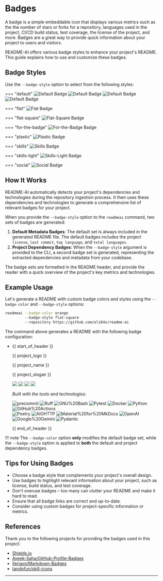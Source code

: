 # Badges

A badge is a simple embeddable icon that displays various metrics such as the the number of stars or forks for a repository, languages used in the project, CI/CD build status, test coverage, the license of the project, and more. Badges are a great way to provide quick information about your project to users and visitors.

README-AI offers various badge styles to enhance your project's README. This guide explains how to use and customize these badges.

## Badge Styles

Use the `--badge-style` option to select from the following styles:

<div class="grid" markdown>

=== "default"
    ![Default Badge](https://img.shields.io/github/license/eli64s/readme-ai?flat&color=0080ff&logo=opensourceinitiative&logoColor=white)
    ![Default Badge](https://img.shields.io/github/last-commit/eli64s/readme-ai?flat&color=0080ff&logo=git&logoColor=white)
    ![Default Badge](https://img.shields.io/github/languages/top/eli64s/readme-ai?flat&color=0080ff)
    ![Default Badge](https://img.shields.io/github/languages/count/eli64s/readme-ai?flat&color=0080ff)

=== "flat"
    ![Flat Badge](https://img.shields.io/badge/Python-3776AB.svg?&style=flat&logo=Python&logoColor=white)

=== "flat-square"
    ![Flat-Square Badge](https://img.shields.io/badge/Python-3776AB.svg?&style=flat-square&logo=Python&logoColor=white)

=== "for-the-badge"
    ![For-the-Badge Badge](https://img.shields.io/badge/Python-3776AB.svg?&style=for-the-badge&logo=Python&logoColor=white)

=== "plastic"
    ![Plastic Badge](https://img.shields.io/badge/Python-3776AB.svg?&style=plastic&logo=Python&logoColor=white)

=== "skills"
    ![Skills Badge](https://skillicons.dev/icons?i=py)

=== "skills-light"
    ![Skills-Light Badge](https://skillicons.dev/icons?i=py&theme=light)

=== "social"
    ![Social Badge](https://img.shields.io/badge/Python-3776AB.svg?&style=social&logo=Python&logoColor=FFD845)

</div>

## How It Works

README-AI automatically detects your project's dependencies and technologies during the repository ingestion process. It then uses these dependencies and technologies to generate a comprehensive list of relevant badges for your project.

When you provide the `--badge-style` option to the `readmeai` command, two sets of badges are generated:

1. **Default Metadata Badges**: The default set is always included in the generated README file. The default badges includes the project `license`, `last commit`, `top language`, and `total languages`.
2. **Project Dependency Badges**: When the `--badge-style` argument is provided to the CLI, a second badge set is generated, representing the extracted dependencies and metadata from your codebase.

The badge sets are formatted in the README header, and provide the reader with a quick overview of the project's key metrics and technologies.

## Example Usage

Let's generate a README with custom badge colors and styles using the `--badge-color` and `--badge-style` options:

```bash
readmeai --badge-color orange
         --badge-style flat-square
         --repository https://github.com/eli64s/readme-ai
```

The command above generates a README with the following badge configuration:

<div class="grid cards" markdown>

-
    {{ start_of_header }}

    {{ project_logo }}

    {{ project_name }}

    {{ project_slogan }}

    <img src="https://img.shields.io/github/license/eli64s/readme-ai?style=flat-square&color=orange&logo=opensourceinitiative&logoColor=white">
    <img src="https://img.shields.io/github/last-commit/eli64s/readme-ai?style=flat-square&color=orange&logo=git&logoColor=white">
    <img src="https://img.shields.io/github/languages/top/eli64s/readme-ai?style=flat-square&color=orange">
    <img src="https://img.shields.io/github/languages/count/eli64s/readme-ai?style=flat-square&color=orange">
    <br>

    <em>Built with the tools and technologies:</em>

    <img src="https://img.shields.io/badge/precommit-FAB040.svg?style=flat-square&logo=pre-commit&logoColor=black" alt="precommit">
    <img src="https://img.shields.io/badge/Ruff-FCC21B.svg?style=flat-square&logo=Ruff&logoColor=black" alt="Ruff">
    <img src="https://img.shields.io/badge/GNU%20Bash-4EAA25.svg?style=flat-square&logo=GNU-Bash&logoColor=white" alt="GNU%20Bash">
    <img src="https://img.shields.io/badge/Pytest-0A9EDC.svg?style=flat-square&logo=Pytest&logoColor=white" alt="Pytest">
    <img src="https://img.shields.io/badge/Docker-2496ED.svg?style=flat-square&logo=Docker&logoColor=white" alt="Docker">
    <img src="https://img.shields.io/badge/Python-3776AB.svg?style=flat-square&logo=Python&logoColor=white" alt="Python">
    <img src="https://img.shields.io/badge/GitHub%20Actions-2088FF.svg?style=flat-square&logo=GitHub-Actions&logoColor=white" alt="GitHub%20Actions">
    <br>
    <img src="https://img.shields.io/badge/Poetry-60A5FA.svg?style=flat-square&logo=Poetry&logoColor=white" alt="Poetry">
    <img src="https://img.shields.io/badge/AIOHTTP-2C5BB4.svg?style=flat-square&logo=AIOHTTP&logoColor=white" alt="AIOHTTP">
    <img src="https://img.shields.io/badge/Material%20for%20MkDocs-526CFE.svg?style=flat-square&logo=Material-for-MkDocs&logoColor=white" alt="Material%20for%20MkDocs">
    <img src="https://img.shields.io/badge/OpenAI-412991.svg?style=flat-square&logo=OpenAI&logoColor=white" alt="OpenAI">
    <img src="https://img.shields.io/badge/Google%20Gemini-8E75B2.svg?style=flat-square&logo=Google-Gemini&logoColor=white" alt="Google%20Gemini">
    <img src="https://img.shields.io/badge/Pydantic-E92063.svg?style=flat-square&logo=Pydantic&logoColor=white" alt="Pydantic">
    <br>

    {{ end_of_header }}

</div>

!!! note
    The `--badge-color` option **only** modifies the default badge set, while the `--badge-style` option is applied to **both** the default and project dependency badges.

## Tips for Using Badges

- Choose a badge style that complements your project's overall design.
- Use badges to highlight relevant information about your project, such as license, build status, and test coverage.
- Don't overuse badges – too many can clutter your README and make it hard to read.
- Ensure that all badge links are correct and up-to-date.
- Consider using custom badges for project-specific information or metrics.

## References

Thank you to the following projects for providing the badges used in this project:

- [Shields.io](https://shields.io/)
- [Aveek-Saha/GitHub-Profile-Badges](https://github.com/Aveek-Saha/GitHub-Profile-Badges)
- [Ileriayo/Markdown-Badges](https://github.com/Ileriayo/markdown-badges)
- [tandpfun/skill-icons](https://github.com/tandpfun/skill-icons)

---

